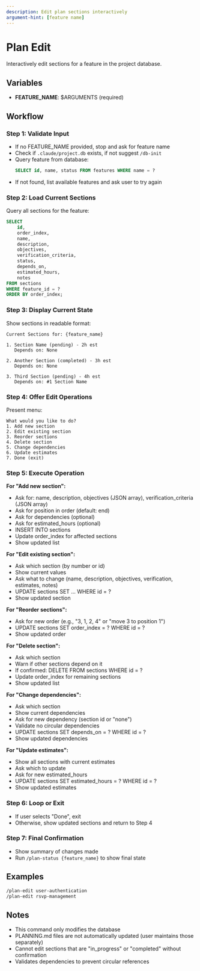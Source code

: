 ```yaml
---
description: Edit plan sections interactively
argument-hint: [feature name]
---
```


# Plan Edit

Interactively edit sections for a feature in the project database.

## Variables

- **FEATURE_NAME**: $ARGUMENTS (required)

## Workflow

### Step 1: Validate Input
- If no FEATURE_NAME provided, stop and ask for feature name
- Check if `.claude/project.db` exists, if not suggest `/db-init`
- Query feature from database:
  ```sql
  SELECT id, name, status FROM features WHERE name = ?
  ```
- If not found, list available features and ask user to try again

### Step 2: Load Current Sections
Query all sections for the feature:
```sql
SELECT
    id,
    order_index,
    name,
    description,
    objectives,
    verification_criteria,
    status,
    depends_on,
    estimated_hours,
    notes
FROM sections
WHERE feature_id = ?
ORDER BY order_index;
```

### Step 3: Display Current State
Show sections in readable format:
```
Current Sections for: {feature_name}

1. Section Name (pending) - 2h est
   Depends on: None

2. Another Section (completed) - 3h est
   Depends on: None

3. Third Section (pending) - 4h est
   Depends on: #1 Section Name
```

### Step 4: Offer Edit Operations

Present menu:
```
What would you like to do?
1. Add new section
2. Edit existing section
3. Reorder sections
4. Delete section
5. Change dependencies
6. Update estimates
7. Done (exit)
```

### Step 5: Execute Operation

**For "Add new section":**
- Ask for: name, description, objectives (JSON array), verification_criteria (JSON array)
- Ask for position in order (default: end)
- Ask for dependencies (optional)
- Ask for estimated_hours (optional)
- INSERT INTO sections
- Update order_index for affected sections
- Show updated list

**For "Edit existing section":**
- Ask which section (by number or id)
- Show current values
- Ask what to change (name, description, objectives, verification, estimates, notes)
- UPDATE sections SET ... WHERE id = ?
- Show updated section

**For "Reorder sections":**
- Ask for new order (e.g., "3, 1, 2, 4" or "move 3 to position 1")
- UPDATE sections SET order_index = ? WHERE id = ?
- Show updated order

**For "Delete section":**
- Ask which section
- Warn if other sections depend on it
- If confirmed: DELETE FROM sections WHERE id = ?
- Update order_index for remaining sections
- Show updated list

**For "Change dependencies":**
- Ask which section
- Show current dependencies
- Ask for new dependency (section id or "none")
- Validate no circular dependencies
- UPDATE sections SET depends_on = ? WHERE id = ?
- Show updated dependencies

**For "Update estimates":**
- Show all sections with current estimates
- Ask which to update
- Ask for new estimated_hours
- UPDATE sections SET estimated_hours = ? WHERE id = ?
- Show updated estimates

### Step 6: Loop or Exit
- If user selects "Done", exit
- Otherwise, show updated sections and return to Step 4

### Step 7: Final Confirmation
- Show summary of changes made
- Run `/plan-status {feature_name}` to show final state

## Examples

```bash
/plan-edit user-authentication
/plan-edit rsvp-management
```

## Notes

- This command only modifies the database
- PLANNING.md files are not automatically updated (user maintains those separately)
- Cannot edit sections that are "in_progress" or "completed" without confirmation
- Validates dependencies to prevent circular references
